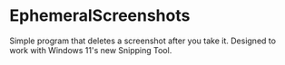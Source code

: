 # EphemeralScreenshots
Simple program that deletes a screenshot after you take it. Designed to work with Windows 11's new Snipping Tool.
